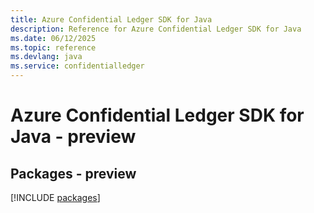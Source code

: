 ```yaml
---
title: Azure Confidential Ledger SDK for Java
description: Reference for Azure Confidential Ledger SDK for Java
ms.date: 06/12/2025
ms.topic: reference
ms.devlang: java
ms.service: confidentialledger
---
```

# Azure Confidential Ledger SDK for Java - preview
## Packages - preview
[!INCLUDE [packages](confidential-ledger-index.md)]
